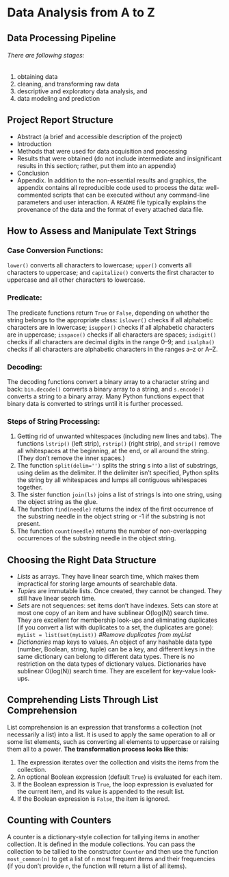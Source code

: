 # Data Analysis from A to Z
## Data Processing Pipeline
###### There are following stages:
1. obtaining data
2. cleaning, and transforming raw data
3. descriptive and exploratory data analysis, and
4. data modeling and prediction
## Project Report Structure
- Abstract (a brief and accessible description of the project)
- Introduction
- Methods that were used for data acquisition and processing
- Results that were obtained (do not include intermediate and insignificant
results in this section; rather, put them into an appendix)
- Conclusion
- Appendix. In addition to the non-essential results and graphics, the appendix contains
all reproducible code used to process the data: well-commented scripts that
can be executed without any command-line parameters and user interaction.
 A `README` file typically explains the provenance of the data and the format of
every attached data file.
## How to Assess and Manipulate Text Strings
### Case Conversion Functions:
`lower()` converts all characters to lowercase; 
`upper()` converts all characters to uppercase; and 
`capitalize()` converts the first character to uppercase and all other
characters to lowercase. 
### Predicate:
The predicate functions return `True` or `False`, depending on whether the string
belongs to the appropriate class: 
 `islower()` checks if all alphabetic characters are
in lowercase; `isupper()` checks if all alphabetic characters are in uppercase; `isspace()`
checks if all characters are spaces; `isdigit()` checks if all characters are decimal
digits in the range 0–9; and `isalpha()` checks if all characters are alphabetic
characters in the ranges a–z or A–Z.
### Decoding:
The decoding functions convert a binary array to a character
string and back: `bin.decode()` converts a binary array to a string, and `s.encode()`
converts a string to a binary array. Many Python functions expect that binary data is converted to strings until it is further processed.
### Steps of String Processing:
1.  Getting rid of unwanted whitespaces (including new lines and tabs). The functions `lstrip()` (left strip), `rstrip()` (right
strip), and `strip()` remove all whitespaces at the beginning, at the end, or all
around the string. (They don’t remove the inner spaces.) 
2. The function `split(delim='')` splits the string s into a list of substrings, using delim as the delimiter. If the delimiter isn’t specified,
Python splits the string by all whitespaces and lumps all contiguous whitespaces together.
3. The sister function `join(ls)` joins a list of strings ls into one string, using the object string as the glue.
4. The function `find(needle)` returns the index of the first occurrence of the substring needle in the object string or -1 if the substring is not present. 
5. The function `count(needle)` returns the number of non-overlapping occurrences of the substring needle in the object string. 

## Choosing the Right Data Structure
- _Lists_ as arrays. They have linear search time, which makes them impractical for storing large amounts of searchable data.
- _Tuples_ are immutable lists. Once created, they cannot be changed. They still have linear search time. 
- _Sets_ are not sequences: set items don’t have indexes. Sets can store at most one copy of an item and have sublinear O(log(N)) search
time. They are excellent for membership look-ups and eliminating duplicates (if you convert a list with duplicates to a set, the duplicates are gone):
`myList = list(set(myList))` _#Remove duplicates from myList_
- _Dictionaries_ map keys to values. An object of any hashable data type (number, Boolean, string, tuple) can be a key, and different keys in the same dictionary
can belong to different data types. There is no restriction on the data types of dictionary values. Dictionaries have sublinear O(log(N)) search time. They
are excellent for key-value look-ups.

## Comprehending Lists Through List Comprehension
List comprehension is an expression that transforms a collection (not necessarily a list) into a list. It is used to apply the same operation to all or some
list elements, such as converting all elements to uppercase or raising them all to a power.
**The transformation process looks like this:**
1. The expression iterates over the collection and visits the items from the
collection.
2. An optional Boolean expression (default `True`) is evaluated for each item.
3. If the Boolean expression is `True`, the loop expression is evaluated for the current item, and its value is appended to the result list.
4. If the Boolean expression is `False`, the item is ignored.

## Counting with Counters
A counter is a dictionary-style collection for tallying items in another collection. It is defined in the module collections. You can pass the collection to be tallied
to the constructor `Counter` and then use the function `most_common(n)` to get a list of `n` most frequent items and their frequencies (if you don’t provide `n`, the
function will return a list of all items).
















